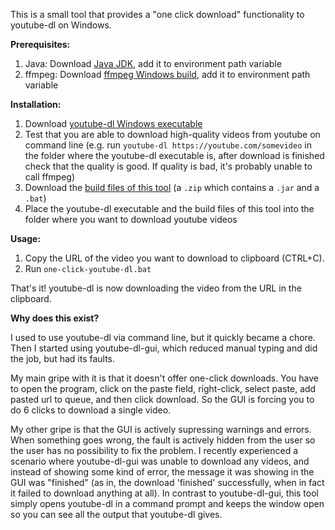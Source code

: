 This is a small tool that provides a "one click download" functionality to youtube-dl on Windows.

**Prerequisites:**

1. Java: Download [Java JDK](https://jdk.java.net/), add it to environment path variable
2. ffmpeg: Download [ffmpeg Windows build](https://www.ffmpeg.org/download.html#build-windows),
add it to environment path variable

**Installation:**

1. Download [youtube-dl Windows executable](https://ytdl-org.github.io/youtube-dl/download.html)
2. Test that you are able to download high-quality videos from youtube on command line
(e.g. run `youtube-dl https://youtube.com/somevideo` in the folder where the youtube-dl executable is,
after download is finished check that the quality is good. If quality is bad, it's probably unable
to call ffmpeg)
3. Download the [build files of this tool](https://github.com/baobabKoodaa/one-click-youtube-dl/releases)
(a `.zip` which contains a `.jar` and a `.bat`)
4. Place the youtube-dl executable and the build files of this tool into the folder where you want
to download youtube videos

**Usage:**

1. Copy the URL of the video you want to download to clipboard (CTRL+C).
2. Run `one-click-youtube-dl.bat`

That's it! youtube-dl is now downloading the video from the URL in the clipboard.

**Why does this exist?**

I used to use youtube-dl via command line, but it quickly became a chore. Then I started using youtube-dl-gui,
which reduced manual typing and did the job, but had its faults.

My main gripe with it is that it doesn't offer one-click downloads. You have to open the program,
click on the paste field, right-click, select paste, add pasted url to queue, and then click download.
So the GUI is forcing you to do 6 clicks to download a single video.

My other gripe is that the GUI is
actively supressing warnings and errors. When something goes wrong, the fault is actively hidden from
the user so the user has no possibility to fix the problem. I recently experienced a scenario
where youtube-dl-gui was unable to download any videos, and instead of showing some kind of error, the message
it was showing in the GUI was "finished" (as in, the download 'finished' successfully, when in fact it failed
to download anything at all). In contrast to youtube-dl-gui, this tool simply opens youtube-dl in a command
prompt and keeps the window open so you can see all the output that youtube-dl gives.